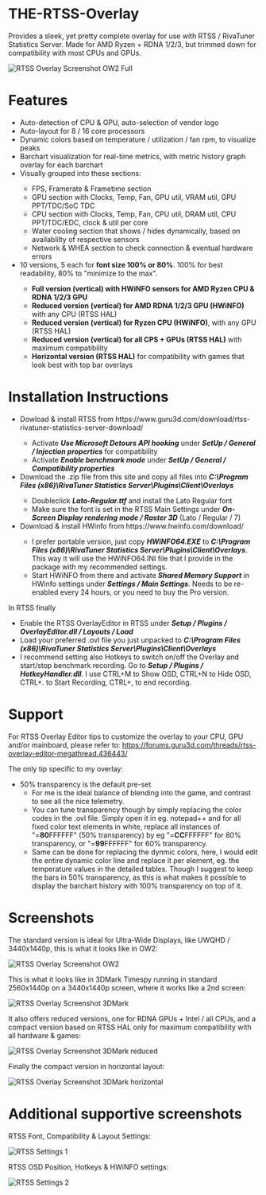 # THE-RTSS-Overlay
Provides a sleek, yet pretty complete overlay for use with RTSS / RivaTuner Statistics Server.
Made for AMD Ryzen + RDNA 1/2/3, but trimmed down for compatibility with most CPUs and GPUs.

![RTSS Overlay Screenshot OW2 Full](https://github.com/BreadPitch/THE-RTSS-Overlay/assets/55409475/9f643e49-674d-46c8-ab2b-460aee7064d2)

<h1>Features</h1>
<ul>
  <li>Auto-detection of CPU & GPU, auto-selection of vendor logo</li>
  <li>Auto-layout for 8 / 16 core processors</li>
  <li>Dynamic colors based on temperature / utilization / fan rpm, to visualize peaks</li>
  <li>Barchart visualization for real-time metrics, with metric history graph overlay for each barchart</li>
  <li>Visually grouped into these sections:</li>
  <ul>
    <li>FPS, Framerate & Frametime section</li>
    <li>GPU section with Clocks, Temp, Fan, GPU util, VRAM util, GPU PPT/TDC/SoC TDC</li>
    <li>CPU section with Clocks, Temp, Fan, CPU util, DRAM util, CPU PPT/TDC/EDC, clock & util per core</li>
    <li>Water cooling section that shows / hides dynamically, based on availablilty of respective sensors</li>
    <li>Network & WHEA section to check connection & eventual hardware errors</li>
  </ul>
  <li>10 versions, 5 each for <b>font size 100% or 80%</b>. 100% for best readability, 80% to "minimize to the max".</li>
  <ul>
    <li><b>Full version (vertical) with HWiNFO sensors for AMD Ryzen CPU & RDNA 1/2/3 GPU</b></li>
    <li><b>Reduced version (vertical) for AMD RDNA 1/2/3 GPU (HWiNFO)</b> with any CPU (RTSS HAL)</li>
    <li><b>Reduced version (vertical) for Ryzen CPU (HWiNFO)</b>, with any GPU (RTSS HAL)</li>
    <li><b>Reduced version (vertical) for all CPS + GPUs (RTSS HAL)</b> with maximum compatibility</li>
    <li><b>Horizontal version (RTSS HAL)</b> for compatibility with games that look best with top bar overlays</li>
  </ul>
</ul>

<h1>Installation Instructions</h1>
<ul>
  <li>Dowload & install RTSS from https://www.guru3d.com/download/rtss-rivatuner-statistics-server-download/</li>
  <ul>
    <li>Activate <b><i>Use Microsoft Detours API hooking</i></b> under <b><i>SetUp / General / Injection properties</i></b> for compatibility</li>
    <li>Activate <b><i>Enable benchmark mode</i></b> under <b><i>SetUp / General / Compatibility properties</i></b></li>
  </ul>
  <li>Download the .zip file from this site and copy all files into <b><i>C:\Program Files (x86)\RivaTuner Statistics Server\Plugins\Client\Overlays</i></b></li>
  <ul>
    <li>Doubleclick <b><i>Lato-Regular.ttf</i></b> and install the Lato Regular font</li>
    <li>Make sure the font is set in the RTSS Main Settings under <b><i>On-Screen Display rendering mode / Raster 3D</i></b> (Lato / Regular / 7)</li>
  </ul>
    <li>Download & install HWinfo from https://www.hwinfo.com/download/</li>
  <ul>
    <li>I prefer portable version, just copy <b><i>HWiNFO64.EXE</i></b> to <b><i>C:\Program Files (x86)\RivaTuner Statistics Server\Plugins\Client\Overlays</i></b>. This way it will use the HWiNFO64.INI file that I provide in the package with my recommended settings.</li>
    <li>Start HWiNFO from there and activate <b><i>Shared Memory Support</i></b> in HWinfo settings under <b><i>Settings / Main Settings</i></b>. Needs to be re-enabled every 24 hours, or you need to buy the Pro version.</li>
  </ul>
</ul>
In RTSS finally
<ul>
  <li>Enable the RTSS OverlayEditor in RTSS under <b><i>Setup / Plugins / OverlayEditor.dll / Layouts / Load</i></b></li>
  <li>Load your preferred .ovl file you just unpacked to <b><i>C:\Program Files (x86)\RivaTuner Statistics Server\Plugins\Client\Overlays</i></b></li>
  <li>I recommend setting also Hotkeys to switch on/off the Overlay and start/stop benchmark recording. Go to <b><i>Setup / Plugins / HotkeyHandler.dll</i></b>. I use CTRL+M to Show OSD, CTRL+N to Hide OSD, CTRL+. to Start Recording, CTRL+, to end recording.
</ul>

<h1>Support</h1>

For RTSS Overlay Editor tips to customize the overlay to your CPU, GPU and/or mainboard, please refer to: https://forums.guru3d.com/threads/rtss-overlay-editor-megathread.436443/

The only tip specific to my overlay:
<ul>
  <li>50% transparency is the default pre-set
    <ul>
      <li>For me is the ideal balance of blending into the game, and contrast to see all the nice telemetry.</li>
      <li>You can tune transparency though by simply replacing the color codes in the .ovl file. Simply open it in eg. notepad++ and for all fixed color text elements in white, replace all instances of "=<b>80</b>FFFFFF" (50% transparency) by eg "=<b>CC</b>FFFFFF" for 80% transparency, or "=<b>99</b>FFFFFF" for 60% transparency.</li>
      <li>Same can be done for replacing the dynmic colors, here, I would edit the entire dynamic color line and replace it per element, eg. the temperature values in the detailed tables. Though I suggest to keep the bars in 50% transparency, as this is what makes it possible to display the barchart history with 100% transparency on top of it.</li>
    </ul>
</ul>

<h1>Screenshots</h1>

The standard version is ideal for Ultra-Wide Displays, like UWQHD / 3440x1440p, this is what it looks like in OW2:

![RTSS Overlay Screenshot OW2](https://github.com/BreadPitch/THE-RTSS-Overlay/assets/55409475/7e3958df-6feb-4f85-813d-9ee6a1deefd2)

This is what it looks like in 3DMark Timespy running in standard 2560x1440p on a 3440x1440p screen, where it works like a 2nd screen:

![RTSS Overlay Screenshot 3DMark](https://github.com/BreadPitch/THE-RTSS-Overlay/assets/55409475/38f0d4b6-f779-4167-9214-e15d9d24c89c)

It also offers reduced versions, one for RDNA GPUs + Intel / all CPUs, and a compact version based on RTSS HAL only for maximum compatibility with all hardware & games:

![RTSS Overlay Screenshot 3DMark reduced](https://github.com/BreadPitch/THE-RTSS-Overlay/assets/55409475/4141732f-0618-457a-9ac6-cce020ec6a96)

Finally the compact version in horizontal layout:

![RTSS Overlay Screenshot 3DMark horizontal](https://github.com/BreadPitch/THE-RTSS-Overlay/assets/55409475/a64c6bd2-2d1f-4bc8-97fb-af9ce1950fa3)

<h1>Additional supportive screenshots</h1>

RTSS Font, Compatibility & Layout Settings:

![RTSS Settings 1](https://github.com/BreadPitch/THE-RTSS-Overlay/assets/55409475/d2ec97f2-e551-4f54-9573-53d026fe892e)

RTSS OSD Position, Hotkeys & HWiNFO settings:

![RTSS Settings 2](https://github.com/BreadPitch/THE-RTSS-Overlay/assets/55409475/cff75296-2a22-4f28-87e9-6bbec18ec5ac)
